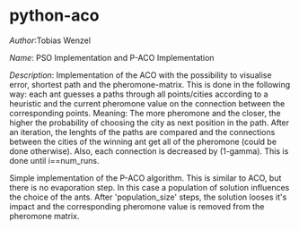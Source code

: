 # python-aco
_Author_:Tobias Wenzel

_Name_: PSO Implementation and P-ACO Implementation

_Description_: Implementation of the ACO with the possibility to visualise error,
shortest path and the pheromone-matrix. This is done in the following
way: each ant guesses a paths through all points/cities according to a
heuristic and the current pheromone value on the connection between
the corresponding points. Meaning: The more pheromone and the closer,
the higher the probability of choosing the city as next position in
the path. After an iteration, the lenghts of the paths are compared
and the connections between the cities of the winning ant get all of
the pheromone (could be done otherwise). Also, each connection is
decreased by (1-gamma). This is done until i==num_runs.

Simple implementation of the P-ACO algorithm. This is similar to ACO,
but there is no evaporation step. In this case a population of
solution influences the choice of the ants. After 'population_size'
steps, the solution looses it's impact and the corresponding pheromone
value is removed from the pheromone matrix.